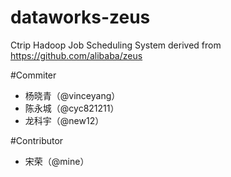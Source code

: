 # dataworks-zeus
Ctrip Hadoop Job Scheduling System derived from https://github.com/alibaba/zeus

#Commiter
 + 杨晓青（@vinceyang）
 + 陈永城（@cyc821211）
 + 龙科宇（@new12）


#Contributor
 + 宋荣（@mine）